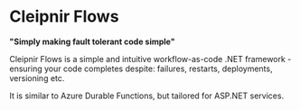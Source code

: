 # Cleipnir Flows
**"Simply making fault tolerant code simple"**

Cleipnir Flows is a simple and intuitive workflow-as-code .NET framework - ensuring your code completes despite: failures, restarts, deployments, versioning etc.

It is similar to Azure Durable Functions, but tailored for ASP.NET services. 
